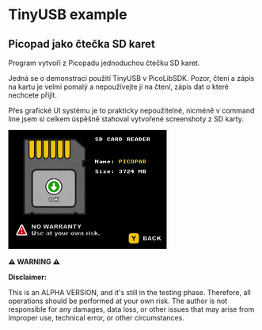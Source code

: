 # TinyUSB example

## Picopad jako čtečka SD karet

Program vytvoří z Picopadu jednoduchou čtečku SD karet.

Jedná se o demonstraci použití TinyUSB v PicoLibSDK. Pozor, čtení a zápis na kartu je velmi pomalý a nepoužívejte ji na
čtení, zápis dat o které nechcete přijít.

Přes grafické UI systému je to prakticky nepoužitelné, nicméně v command line jsem si celkem úspěšně stahoval vytvořené
screenshoty z SD karty.

![SDREADER.PNG](SDREADER.PNG)

**⚠️ WARNING ⚠️**

**Disclaimer:**

This is an ALPHA VERSION, and it's still in the testing phase. Therefore, all operations should be performed at your own
risk. The author is not responsible for any damages, data loss, or other issues that may arise from improper use,
technical error, or other circumstances.